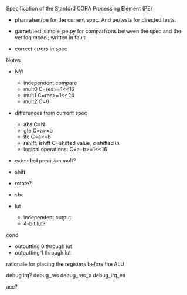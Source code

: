 Specification of the Stanford CGRA Processing Element (PE)

- phanrahan/pe for the current spec. And pe/tests for directed tests.

- garnet/test_simple_pe.py for comparisons between the spec
and the verilog model; written in fault

- correct errors in spec

Notes
- NYI
  - independent compare
  - mult0 C=res>=1<<16
  - mult1 C=res>=1<<24
  - mult2 C=0
- differences from current spec
  - abs C=N
  - gte C=a>=b
  - lte C=a<=b
  - rshift, lshift C=shifted value, c shifted in
  - logical operations: C=a+b>=1<<16
  

- extended precision mult?
- shift
- rotate?
- sbc
- lut
  - independent output
  - 4-bit lut?

cond
- outputting 0 through lut
- outputting 1 through lut

rationale for placing the registers before the ALU

debug irq?
  debug_res
  debug_res_p
  debug_irq_en

acc?
